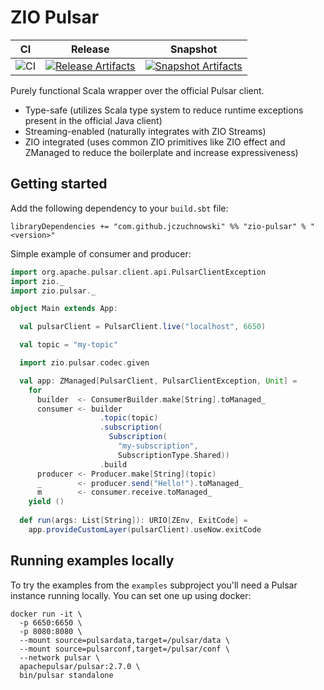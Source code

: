 # ZIO Pulsar

| CI | Release | Snapshot |
| --- | --- | --- |
| ![CI][Badge-CI] | [![Release Artifacts][badge-releases]][link-releases] | [![Snapshot Artifacts][badge-snapshots]][link-snapshots] |

Purely functional Scala wrapper over the official Pulsar client.

- Type-safe (utilizes Scala type system to reduce runtime exceptions present in the official Java client)
- Streaming-enabled (naturally integrates with ZIO Streams)
- ZIO integrated (uses common ZIO primitives like ZIO effect and ZManaged to reduce the boilerplate and increase expressiveness)

## Getting started

Add the following dependency to your `build.sbt` file:

```
libraryDependencies += "com.github.jczuchnowski" %% "zio-pulsar" % "<version>"
```

Simple example of consumer and producer:

```scala
import org.apache.pulsar.client.api.PulsarClientException
import zio._
import zio.pulsar._

object Main extends App:

  val pulsarClient = PulsarClient.live("localhost", 6650)

  val topic = "my-topic"

  import zio.pulsar.codec.given

  val app: ZManaged[PulsarClient, PulsarClientException, Unit] =
    for
      builder  <- ConsumerBuilder.make[String].toManaged_
      consumer <- builder
                    .topic(topic)
                    .subscription(
                      Subscription(
                        "my-subscription", 
                        SubscriptionType.Shared))
                    .build
      producer <- Producer.make[String](topic)
      _        <- producer.send("Hello!").toManaged_
      m        <- consumer.receive.toManaged_
    yield ()
    
  def run(args: List[String]): URIO[ZEnv, ExitCode] =
    app.provideCustomLayer(pulsarClient).useNow.exitCode
```

## Running examples locally

To try the examples from the `examples` subproject you'll need a Pulsar instance running locally. You can set one up using docker:
```
docker run -it \
  -p 6650:6650 \
  -p 8080:8080 \
  --mount source=pulsardata,target=/pulsar/data \
  --mount source=pulsarconf,target=/pulsar/conf \
  --network pulsar \
  apachepulsar/pulsar:2.7.0 \
  bin/pulsar standalone
```

[Badge-CI]: https://github.com/jczuchnowski/zio-pulsar/actions/workflows/scala.yml/badge.svg
[badge-releases]: https://img.shields.io/nexus/r/https/oss.sonatype.org/com.github.jczuchnowski/zio-pulsar_3.0.0-RC1 "Sonatype Releases"
[badge-snapshots]: https://img.shields.io/nexus/s/https/oss.sonatype.org/com.github.jczuchnowski/zio-pulsar_3.0.0-RC1 "Sonatype Snapshots"
[link-releases]: https://oss.sonatype.org/content/repositories/releases/com/github/jczuchnowski/zio-pulsar_3.0.0-RC1/ "Sonatype Releases"
[link-snapshots]: https://oss.sonatype.org/content/repositories/snapshots/com/github/jczuchnowski/zio-pulsar_3.0.0-RC1/ "Sonatype Snapshots"
